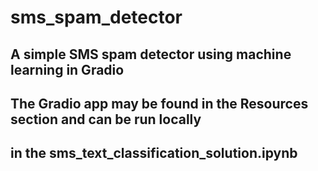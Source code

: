 # sms_spam_detector
## A simple SMS spam detector using machine learning in Gradio
## The Gradio app may be found in the Resources section and can be run locally
## in the sms_text_classification_solution.ipynb
